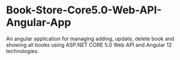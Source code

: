 # Book-Store-Core5.0-Web-API-Angular-App
 An angular application for managing adding, update, delete book and showing all books using ASP.NET CORE 5.0 Web API and Angular 12 technologies.
